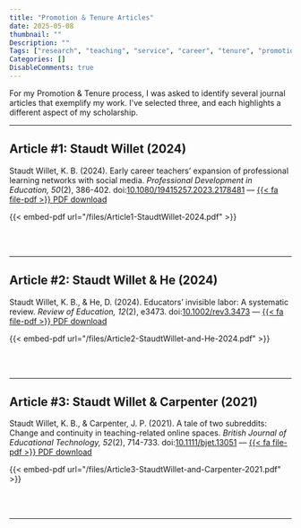 ```yaml
---
title: "Promotion & Tenure Articles"
date: 2025-05-08
thumbnail: ""
Description: ""
Tags: ["research", "teaching", "service", "career", "tenure", "promotion"]
Categories: []
DisableComments: true
---
```


For my Promotion & Tenure process, I was asked to identify several journal articles that exemplify my work. I've selected three, and each highlights a different aspect of my scholarship.

---

## Article \#1: Staudt Willet (2024)

Staudt Willet, K. B. (2024). Early career teachers’ expansion of professional learning networks with social media. *Professional Development in Education, 50*(2), 386-402. doi:[10.1080/19415257.2023.2178481](https://doi.org/10.1080/19415257.2023.2178481) &mdash; [{{< fa file-pdf >}} PDF download](/files/Article1-StaudtWillet-2024.pdf)

{{< embed-pdf url="/files/Article1-StaudtWillet-2024.pdf" >}}



<br><br>

---

## Article \#2: Staudt Willet & He (2024)

Staudt Willet, K. B., & He, D. (2024). Educators’ invisible labor: A systematic review. *Review of Education, 12*(2), e3473. doi:[10.1002/rev3.3473]( https://doi.org/10.1002/rev3.3473) &mdash; [{{< fa file-pdf >}} PDF download](/files/Article2-StaudtWillet-and-He-2024.pdf)

{{< embed-pdf url="/files/Article2-StaudtWillet-and-He-2024.pdf" >}}



<br><br>

---

## Article \#3: Staudt Willet & Carpenter (2021)

Staudt Willet, K. B., & Carpenter, J. P. (2021). A tale of two subreddits: Change and continuity in teaching-related online spaces. *British Journal of Educational Technology, 52*(2), 714-733. doi:[10.1111/bjet.13051](https://doi.org/10.1111/bjet.13051) &mdash; [{{< fa file-pdf >}} PDF download](/files/Article3-StaudtWillet-and-Carpenter-2021.pdf)

{{< embed-pdf url="/files/Article3-StaudtWillet-and-Carpenter-2021.pdf" >}}



<br><br>

---
